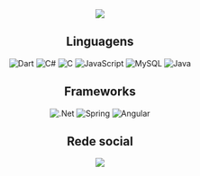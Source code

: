 
<div align="center">
<img align="center" src="https://github-readme-stats.vercel.app/api/top-langs/?username=Samuel351&langs_count=8&layout=compact&hide=shaderlab,HLSL,hack,makefile&custom_title=Linguagens%20mais%20usadas%0A" />
</div>

<h2 align="center">Linguagens</h2> 
<div align="center">

![Dart](https://img.shields.io/badge/dart-%230175C2.svg?style=for-the-badge&logo=dart&logoColor=white) 
![C#](https://img.shields.io/badge/c%23-%23239120.svg?style=for-the-badge&logo=c-sharp&logoColor=white)
![C](https://img.shields.io/badge/c-%2300599C.svg?style=for-the-badge&logo=c&logoColor=white)
![JavaScript](https://img.shields.io/badge/javascript-%23323330.svg?style=for-the-badge&logo=javascript&logoColor=%23F7DF1E)
![MySQL](https://img.shields.io/badge/mysql-%2300f.svg?style=for-the-badge&logo=mysql&logoColor=white)
![Java](https://img.shields.io/badge/java-%23ED8B00.svg?style=for-the-badge&logo=java&logoColor=white)
 
</div>

<h2 align="center">Frameworks</h2> 
<div align="center">

![.Net](https://img.shields.io/badge/.NET-5C2D91?style=for-the-badge&logo=.net&logoColor=white)
![Spring](https://img.shields.io/badge/spring-%236DB33F.svg?style=for-the-badge&logo=spring&logoColor=white)
![Angular](https://img.shields.io/badge/angular-%23DD0031.svg?style=for-the-badge&logo=angular&logoColor=white)
 
</div>

<h2 align="center">Rede social</h2>
<div align="center">
<a href="https://www.linkedin.com/in/sscosta2003/"><img src="https://img.shields.io/badge/LinkedIn-0077B5?style=for-the-badge&logo=linkedin&logoColor=white"></a>
</div>

 
